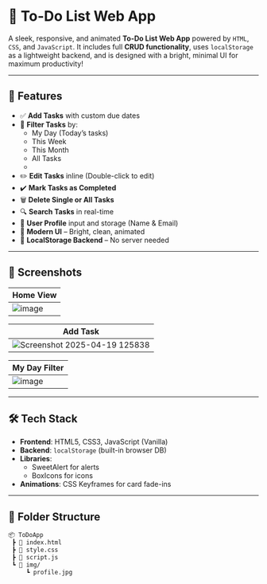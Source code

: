 # 📝 To-Do List Web App

A sleek, responsive, and animated **To-Do List Web App** powered by `HTML`, `CSS`, and `JavaScript`. It includes full **CRUD functionality**, uses `localStorage` as a lightweight backend, and is designed with a bright, minimal UI for maximum productivity!

---

## 🚀 Features

- ✅ **Add Tasks** with custom due dates
- 📅 **Filter Tasks** by:
  - My Day (Today’s tasks)
  - This Week
  - This Month
  - All Tasks
  - 
- ✏️ **Edit Tasks** inline (Double-click to edit)
- ✔️ **Mark Tasks as Completed**
- 🗑️ **Delete Single or All Tasks**
- 🔍 **Search Tasks** in real-time
- 👤 **User Profile** input and storage (Name & Email)
- 🎨 **Modern UI** – Bright, clean, animated
- 💾 **LocalStorage Backend** – No server needed

---

## 📸 Screenshots

| Home View | 
|----------|
| ![image](https://github.com/user-attachments/assets/dca40348-5a1c-4ba5-bbae-94ef785a2861)|

| Add Task | 
|----------|
| ![Screenshot 2025-04-19 125838](https://github.com/user-attachments/assets/fde77c3c-eafd-4f56-af60-c74699089eda) | 

| My Day Filter |
|----------|
| ![image](https://github.com/user-attachments/assets/1f133495-d0ac-4c6f-9862-f5d7864916e4) |


---

## 🛠️ Tech Stack

- **Frontend**: HTML5, CSS3, JavaScript (Vanilla)
- **Backend**: `localStorage` (built-in browser DB)
- **Libraries**: 
  - SweetAlert for alerts
  - BoxIcons for icons
- **Animations**: CSS Keyframes for card fade-ins

---

## 📁 Folder Structure

```bash
📦 ToDoApp
 ┣ 📄 index.html
 ┣ 📄 style.css
 ┣ 📄 script.js
 ┗ 📁 img/
     ┗ profile.jpg
